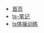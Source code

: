
  <!-- typeScript/_sidebar.md -->
  <!-- - [ts-home](/record/README.md) -->
  - [首页](/README.md)
  - [ts-笔记](/record/typeScript/ts-study.md)
  - [ts体操训练](/record/typeScript/typeScript.md)